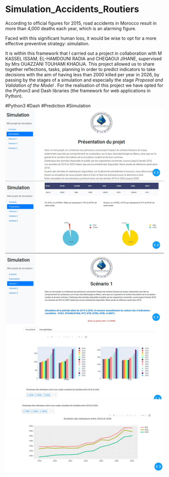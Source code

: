 # Simulation_Accidents_Routiers



According to official figures for 2015, road accidents in Morocco result in more than 4,000 deaths each year, which is an alarming figure.




Faced with this significant human loss, it would be wise to opt for a more effective preventive strategy: simulation.




It is within this framework that I carried out a project in collaboration with M KASSEL ISSAM, EL-HAMDOUNI RADIA and CHEQAOUI JIHANE, supervised by Mrs OUAZZANI TOUHAMI KHADIJA.
This project allowed us to share together reflections, tasks, planning In order to predict indicators to take decisions with the aim of having less than 2000 killed per year in 2026, by passing by the stages of a simulation and especially the stage *Proposal and Validation of the Model* .
For the realisation of this project we have opted for the Python3 and Dash libraries (the framework for web applications in Python).




#Python3
#Dash
#Prediction
#Simulation
<img src="https://github.com/zouheirtouil/Simulation_Accidents_Routiers/blob/main/1601674638212.jpg">
<img src="https://github.com/zouheirtouil/Simulation_Accidents_Routiers/blob/main/1601674638177.jpg">
<img src="https://github.com/zouheirtouil/Simulation_Accidents_Routiers/blob/main/1601674637876.jpg">
<img src="https://github.com/zouheirtouil/Simulation_Accidents_Routiers/blob/main/1601674638042.jpg">
<img src="https://github.com/zouheirtouil/Simulation_Accidents_Routiers/blob/main/1601674638171.jpg">

